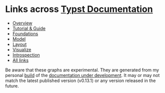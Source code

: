 # Links across [Typst Documentation](https://typst.app/docs/)

- [Overview](https://ydx-2147483647.github.io/typst-docs-links/links-overview.svg)
- [Tutorial & Guide](https://ydx-2147483647.github.io/typst-docs-links/links-tutorial+guide.svg)
- [Foundations](https://ydx-2147483647.github.io/typst-docs-links/links-foundations.svg)
- [Model](https://ydx-2147483647.github.io/typst-docs-links/links-model.svg)
- [Layout](https://ydx-2147483647.github.io/typst-docs-links/links-layout.svg)
- [Visualize](https://ydx-2147483647.github.io/typst-docs-links/links-visualize.svg)
- [Introspection](https://ydx-2147483647.github.io/typst-docs-links/links-introspection.svg)
- [All links](https://ydx-2147483647.github.io/typst-docs-links/links.svg)

Be aware that these graphs are experimental.
They are generated from my personal [build](https://forum.typst.app/t/guide-preview-typst-app-docs-of-your-pr-on-netlify/5291?u=y.d.x) of the [documentation under development](https://ydx-typst.netlify.app/).
It may or may not match the latest published version (v0.13.1) or any version released in the future.
